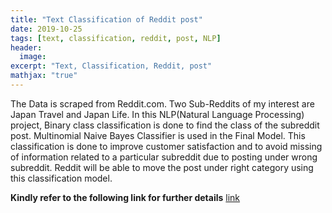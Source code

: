 ```yaml
---
title: "Text Classification of Reddit post"
date: 2019-10-25
tags: [text, classification, reddit, post, NLP]
header:
  image: 
excerpt: "Text, Classification, Reddit, post"
mathjax: "true"
---
```


The Data is scraped from Reddit.com. Two Sub-Reddits of my interest are Japan Travel and Japan Life. In this NLP(Natural Language Processing) project, Binary class classification is done to find the class of the subreddit post. Multinomial Naive Bayes Classifier is used in the Final Model. This classification is done to improve customer satisfaction and to avoid missing of information related to a particular subreddit due to posting under wrong subreddit. Reddit will be able to move the post under right category using this classification model.

**Kindly refer to the following link for further details**  [link](https://github.com/yilongchua/subreddit_classifier)
